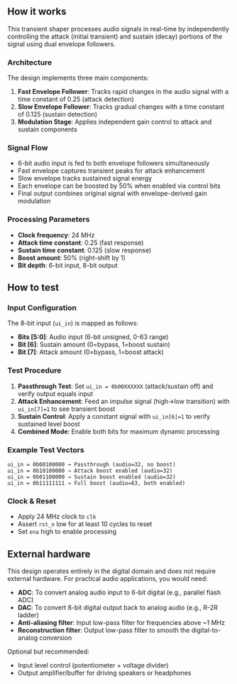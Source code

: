 <!---

This file is used to generate your project datasheet. Please fill in the information below and delete any unused
sections.

You can also include images in this folder and reference them in the markdown. Each image must be less than
512 kb in size, and the combined size of all images must be less than 1 MB.
-->

## How it works

This transient shaper processes audio signals in real-time by independently controlling the attack (initial transient) and sustain (decay) portions of the signal using dual envelope followers.

### Architecture

The design implements three main components:

1. **Fast Envelope Follower**: Tracks rapid changes in the audio signal with a time constant of 0.25 (attack detection)
2. **Slow Envelope Follower**: Tracks gradual changes with a time constant of 0.125 (sustain detection)
3. **Modulation Stage**: Applies independent gain control to attack and sustain components

### Signal Flow

- 6-bit audio input is fed to both envelope followers simultaneously
- Fast envelope captures transient peaks for attack enhancement
- Slow envelope tracks sustained signal energy
- Each envelope can be boosted by 50% when enabled via control bits
- Final output combines original signal with envelope-derived gain modulation

### Processing Parameters

- **Clock frequency**: 24 MHz
- **Attack time constant**: 0.25 (fast response)
- **Sustain time constant**: 0.125 (slow response)
- **Boost amount**: 50% (right-shift by 1)
- **Bit depth**: 6-bit input, 8-bit output

## How to test

### Input Configuration

The 8-bit input (`ui_in`) is mapped as follows:
- **Bits [5:0]**: Audio input (6-bit unsigned, 0-63 range)
- **Bit [6]**: Sustain amount (0=bypass, 1=boost sustain)
- **Bit [7]**: Attack amount (0=bypass, 1=boost attack)

### Test Procedure

1. **Passthrough Test**: Set `ui_in = 0b00XXXXXX` (attack/sustain off) and verify output equals input
2. **Attack Enhancement**: Feed an impulse signal (high→low transition) with `ui_in[7]=1` to see transient boost
3. **Sustain Control**: Apply a constant signal with `ui_in[6]=1` to verify sustained level boost
4. **Combined Mode**: Enable both bits for maximum dynamic processing

### Example Test Vectors

```
ui_in = 0b00100000 → Passthrough (audio=32, no boost)
ui_in = 0b10100000 → Attack boost enabled (audio=32)
ui_in = 0b01100000 → Sustain boost enabled (audio=32)
ui_in = 0b11111111 → Full boost (audio=63, both enabled)
```

### Clock & Reset

- Apply 24 MHz clock to `clk`
- Assert `rst_n` low for at least 10 cycles to reset
- Set `ena` high to enable processing

## External hardware

This design operates entirely in the digital domain and does not require external hardware. For practical audio applications, you would need:

- **ADC**: To convert analog audio input to 6-bit digital (e.g., parallel flash ADC)
- **DAC**: To convert 8-bit digital output back to analog audio (e.g., R-2R ladder)
- **Anti-aliasing filter**: Input low-pass filter for frequencies above ~1 MHz
- **Reconstruction filter**: Output low-pass filter to smooth the digital-to-analog conversion

Optional but recommended:
- Input level control (potentiometer + voltage divider)
- Output amplifier/buffer for driving speakers or headphones
